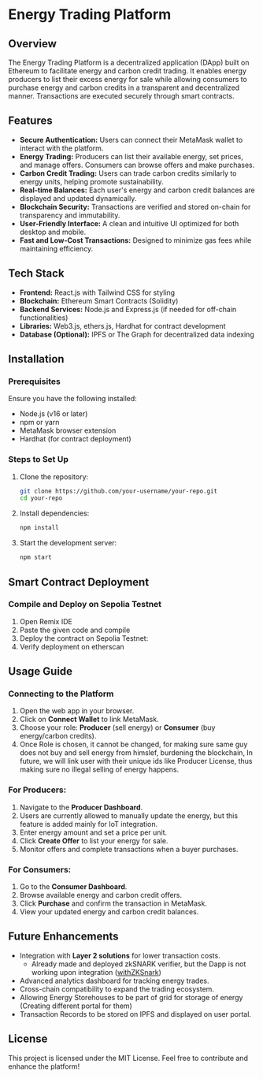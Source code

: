 # Energy Trading Platform

## Overview
The Energy Trading Platform is a decentralized application (DApp) built on Ethereum to facilitate energy and carbon credit trading. It enables energy producers to list their excess energy for sale while allowing consumers to purchase energy and carbon credits in a transparent and decentralized manner. Transactions are executed securely through smart contracts.

## Features
- **Secure Authentication:** Users can connect their MetaMask wallet to interact with the platform.
- **Energy Trading:** Producers can list their available energy, set prices, and manage offers. Consumers can browse offers and make purchases.
- **Carbon Credit Trading:** Users can trade carbon credits similarly to energy units, helping promote sustainability.
- **Real-time Balances:** Each user's energy and carbon credit balances are displayed and updated dynamically.
- **Blockchain Security:** Transactions are verified and stored on-chain for transparency and immutability.
- **User-Friendly Interface:** A clean and intuitive UI optimized for both desktop and mobile.
- **Fast and Low-Cost Transactions:** Designed to minimize gas fees while maintaining efficiency.

## Tech Stack
- **Frontend:** React.js with Tailwind CSS for styling
- **Blockchain:** Ethereum Smart Contracts (Solidity)
- **Backend Services:** Node.js and Express.js (if needed for off-chain functionalities)
- **Libraries:** Web3.js, ethers.js, Hardhat for contract development
- **Database (Optional):** IPFS or The Graph for decentralized data indexing

## Installation
### Prerequisites
Ensure you have the following installed:
- Node.js (v16 or later)
- npm or yarn
- MetaMask browser extension
- Hardhat (for contract deployment)

### Steps to Set Up
1. Clone the repository:
   ```sh
   git clone https://github.com/your-username/your-repo.git
   cd your-repo
   ```
2. Install dependencies:
   ```sh
   npm install
   ```
3. Start the development server:
   ```sh
   npm start
   ```

## Smart Contract Deployment
### Compile and Deploy on Sepolia Testnet
1. Open Remix IDE
2. Paste the given code and compile
3. Deploy the contract on Sepolia Testnet:
4. Verify deployment on etherscan

## Usage Guide
### Connecting to the Platform
1. Open the web app in your browser.
2. Click on **Connect Wallet** to link MetaMask.
3. Choose your role: **Producer** (sell energy) or **Consumer** (buy energy/carbon credits).
4. Once Role is chosen, it cannot be changed, for making sure same guy does not buy and sell energy from himslef, burdening the blockchain, In future, we will link user with their unique ids like Producer License, thus making sure no illegal selling of energy happens.

### For Producers:
1. Navigate to the **Producer Dashboard**.
2. Users are currently allowed to manually update the energy, but this feature is added mainly for IoT integration.
3. Enter energy amount and set a price per unit.
4. Click **Create Offer** to list your energy for sale.
5. Monitor offers and complete transactions when a buyer purchases.

### For Consumers:
1. Go to the **Consumer Dashboard**.
2. Browse available energy and carbon credit offers.
3. Click **Purchase** and confirm the transaction in MetaMask.
4. View your updated energy and carbon credit balances.


## Future Enhancements
- Integration with **Layer 2 solutions** for lower transaction costs.
   - Already made and deployed zkSNARK verifier, but the Dapp is not working upon integration ([withZKSnark](withZKSnark))
- Advanced analytics dashboard for tracking energy trades.
- Cross-chain compatibility to expand the trading ecosystem.
- Allowing Energy Storehouses to be part of grid for storage of energy (Creating different portal for them)
- Transaction Records to be stored on IPFS and displayed on user portal.

## License
This project is licensed under the MIT License. Feel free to contribute and enhance the platform!



